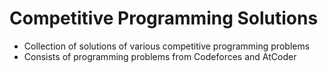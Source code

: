 # Competitive Programming Solutions
- Collection of solutions of various competitive programming problems
- Consists of programming problems from Codeforces and AtCoder
